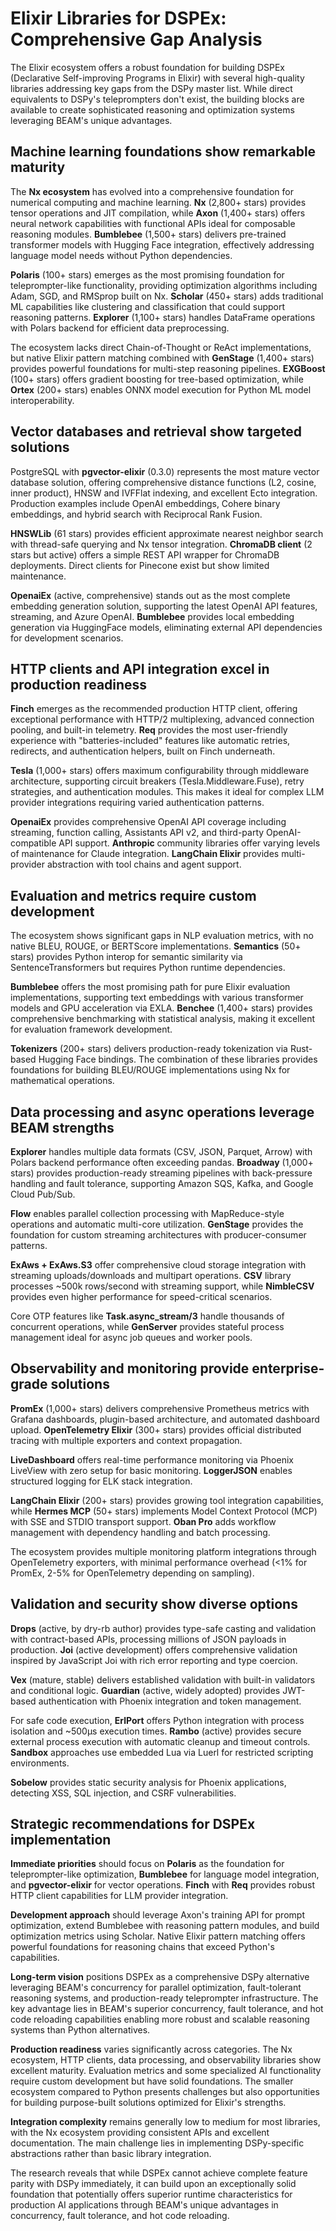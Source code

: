 # Elixir Libraries for DSPEx: Comprehensive Gap Analysis

The Elixir ecosystem offers a robust foundation for building DSPEx (Declarative Self-improving Programs in Elixir) with several high-quality libraries addressing key gaps from the DSPy master list. While direct equivalents to DSPy's teleprompters don't exist, the building blocks are available to create sophisticated reasoning and optimization systems leveraging BEAM's unique advantages.

## Machine learning foundations show remarkable maturity

The **Nx ecosystem** has evolved into a comprehensive foundation for numerical computing and machine learning. **Nx** (2,800+ stars) provides tensor operations and JIT compilation, while **Axon** (1,400+ stars) offers neural network capabilities with functional APIs ideal for composable reasoning modules. **Bumblebee** (1,500+ stars) delivers pre-trained transformer models with Hugging Face integration, effectively addressing language model needs without Python dependencies.

**Polaris** (100+ stars) emerges as the most promising foundation for teleprompter-like functionality, providing optimization algorithms including Adam, SGD, and RMSprop built on Nx. **Scholar** (450+ stars) adds traditional ML capabilities like clustering and classification that could support reasoning patterns. **Explorer** (1,100+ stars) handles DataFrame operations with Polars backend for efficient data preprocessing.

The ecosystem lacks direct Chain-of-Thought or ReAct implementations, but native Elixir pattern matching combined with **GenStage** (1,400+ stars) provides powerful foundations for multi-step reasoning pipelines. **EXGBoost** (100+ stars) offers gradient boosting for tree-based optimization, while **Ortex** (200+ stars) enables ONNX model execution for Python ML model interoperability.

## Vector databases and retrieval show targeted solutions

PostgreSQL with **pgvector-elixir** (0.3.0) represents the most mature vector database solution, offering comprehensive distance functions (L2, cosine, inner product), HNSW and IVFFlat indexing, and excellent Ecto integration. Production examples include OpenAI embeddings, Cohere binary embeddings, and hybrid search with Reciprocal Rank Fusion.

**HNSWLib** (61 stars) provides efficient approximate nearest neighbor search with thread-safe querying and Nx tensor integration. **ChromaDB client** (2 stars but active) offers a simple REST API wrapper for ChromaDB deployments. Direct clients for Pinecone exist but show limited maintenance.

**OpenaiEx** (active, comprehensive) stands out as the most complete embedding generation solution, supporting the latest OpenAI API features, streaming, and Azure OpenAI. **Bumblebee** provides local embedding generation via HuggingFace models, eliminating external API dependencies for development scenarios.

## HTTP clients and API integration excel in production readiness

**Finch** emerges as the recommended production HTTP client, offering exceptional performance with HTTP/2 multiplexing, advanced connection pooling, and built-in telemetry. **Req** provides the most user-friendly experience with "batteries-included" features like automatic retries, redirects, and authentication helpers, built on Finch underneath.

**Tesla** (1,000+ stars) offers maximum configurability through middleware architecture, supporting circuit breakers (Tesla.Middleware.Fuse), retry strategies, and authentication modules. This makes it ideal for complex LLM provider integrations requiring varied authentication patterns.

**OpenaiEx** provides comprehensive OpenAI API coverage including streaming, function calling, Assistants API v2, and third-party OpenAI-compatible API support. **Anthropic** community libraries offer varying levels of maintenance for Claude integration. **LangChain Elixir** provides multi-provider abstraction with tool chains and agent support.

## Evaluation and metrics require custom development

The ecosystem shows significant gaps in NLP evaluation metrics, with no native BLEU, ROUGE, or BERTScore implementations. **Semantics** (50+ stars) provides Python interop for semantic similarity via SentenceTransformers but requires Python runtime dependencies.

**Bumblebee** offers the most promising path for pure Elixir evaluation implementations, supporting text embeddings with various transformer models and GPU acceleration via EXLA. **Benchee** (1,400+ stars) provides comprehensive benchmarking with statistical analysis, making it excellent for evaluation framework development.

**Tokenizers** (200+ stars) delivers production-ready tokenization via Rust-based Hugging Face bindings. The combination of these libraries provides foundations for building BLEU/ROUGE implementations using Nx for mathematical operations.

## Data processing and async operations leverage BEAM strengths

**Explorer** handles multiple data formats (CSV, JSON, Parquet, Arrow) with Polars backend performance often exceeding pandas. **Broadway** (1,000+ stars) provides production-ready streaming pipelines with back-pressure handling and fault tolerance, supporting Amazon SQS, Kafka, and Google Cloud Pub/Sub.

**Flow** enables parallel collection processing with MapReduce-style operations and automatic multi-core utilization. **GenStage** provides the foundation for custom streaming architectures with producer-consumer patterns.

**ExAws + ExAws.S3** offer comprehensive cloud storage integration with streaming uploads/downloads and multipart operations. **CSV** library processes ~500k rows/second with streaming support, while **NimbleCSV** provides even higher performance for speed-critical scenarios.

Core OTP features like **Task.async_stream/3** handle thousands of concurrent operations, while **GenServer** provides stateful process management ideal for async job queues and worker pools.

## Observability and monitoring provide enterprise-grade solutions

**PromEx** (1,000+ stars) delivers comprehensive Prometheus metrics with Grafana dashboards, plugin-based architecture, and automated dashboard upload. **OpenTelemetry Elixir** (300+ stars) provides official distributed tracing with multiple exporters and context propagation.

**LiveDashboard** offers real-time performance monitoring via Phoenix LiveView with zero setup for basic monitoring. **LoggerJSON** enables structured logging for ELK stack integration.

**LangChain Elixir** (200+ stars) provides growing tool integration capabilities, while **Hermes MCP** (50+ stars) implements Model Context Protocol (MCP) with SSE and STDIO transport support. **Oban Pro** adds workflow management with dependency handling and batch processing.

The ecosystem provides multiple monitoring platform integrations through OpenTelemetry exporters, with minimal performance overhead (\<1% for PromEx, 2-5% for OpenTelemetry depending on sampling).

## Validation and security show diverse options

**Drops** (active, by dry-rb author) provides type-safe casting and validation with contract-based APIs, processing millions of JSON payloads in production. **Joi** (active development) offers comprehensive validation inspired by JavaScript Joi with rich error reporting and type coercion.

**Vex** (mature, stable) delivers established validation with built-in validators and conditional logic. **Guardian** (active, widely adopted) provides JWT-based authentication with Phoenix integration and token management.

For safe code execution, **ErlPort** offers Python integration with process isolation and ~500μs execution times. **Rambo** (active) provides secure external process execution with automatic cleanup and timeout controls. **Sandbox** approaches use embedded Lua via Luerl for restricted scripting environments.

**Sobelow** provides static security analysis for Phoenix applications, detecting XSS, SQL injection, and CSRF vulnerabilities.

## Strategic recommendations for DSPEx implementation

**Immediate priorities** should focus on **Polaris** as the foundation for teleprompter-like optimization, **Bumblebee** for language model integration, and **pgvector-elixir** for vector operations. **Finch** with **Req** provides robust HTTP client capabilities for LLM provider integration.

**Development approach** should leverage Axon's training API for prompt optimization, extend Bumblebee with reasoning pattern modules, and build optimization metrics using Scholar. Native Elixir pattern matching offers powerful foundations for reasoning chains that exceed Python's capabilities.

**Long-term vision** positions DSPEx as a comprehensive DSPy alternative leveraging BEAM's concurrency for parallel optimization, fault-tolerant reasoning systems, and production-ready teleprompter infrastructure. The key advantage lies in BEAM's superior concurrency, fault tolerance, and hot code reloading capabilities enabling more robust and scalable reasoning systems than Python alternatives.

**Production readiness** varies significantly across categories. The Nx ecosystem, HTTP clients, data processing, and observability libraries show excellent maturity. Evaluation metrics and some specialized AI functionality require custom development but have solid foundations. The smaller ecosystem compared to Python presents challenges but also opportunities for building purpose-built solutions optimized for Elixir's strengths.

**Integration complexity** remains generally low to medium for most libraries, with the Nx ecosystem providing consistent APIs and excellent documentation. The main challenge lies in implementing DSPy-specific abstractions rather than basic library integration.

The research reveals that while DSPEx cannot achieve complete feature parity with DSPy immediately, it can build upon an exceptionally solid foundation that potentially offers superior runtime characteristics for production AI applications through BEAM's unique advantages in concurrency, fault tolerance, and hot code reloading.
